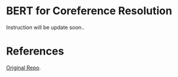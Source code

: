 # BERT for Coreference Resolution
Instruction will be update soon..

# References
  
  [Original Repo](https://github.com/mandarjoshi90/coref).
